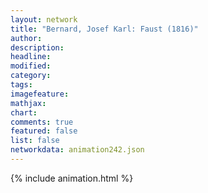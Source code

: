 ```yaml
---
layout: network
title: "Bernard, Josef Karl: Faust (1816)"
author:
description:
headline:
modified:
category:
tags:
imagefeature: 
mathjax: 
chart: 
comments: true
featured: false
list: false
networkdata: animation242.json
---
```

{% include animation.html %}
